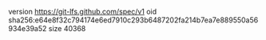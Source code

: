 version https://git-lfs.github.com/spec/v1
oid sha256:e64e8f32c794174e6ed7910c293b6487202fa214b7ea7e889550a56934e39a52
size 40368
